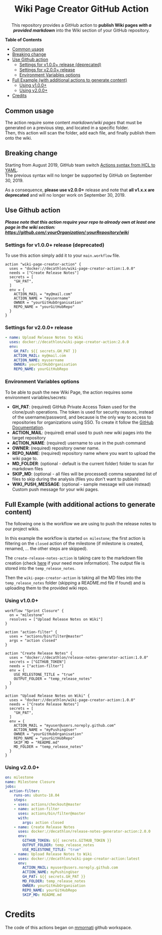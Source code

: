 <h1>
  <p align="center">
    Wiki Page Creator GitHub Action
  </p>
</h1>
<p align="center">
  This repository provides a GitHub action to <strong>publish Wiki pages <i>with a provided markdown</i></strong> into the Wiki section of your GitHub repository.
</p>

**Table of Contents**

  - [Common usage](#common-usage)
  - [Breaking change](#breaking-change)
  - [Use Github action](#use-github-action)
    - [Settings for v1.0.0+ release (deprecated)](#settings-for-v100-release-deprecated)
    - [Settings for v2.0.0+ release](#settings-for-v200-release)
    - [Environment Variables options](#environment-variables-options)
  - [Full Example (with additional actions to generate content)](#full-example-with-additional-actions-to-generate-content)
    - [Using v1.0.0+](#using-v100)
    - [Using v2.0.0+](#using-v200)
- [Credits](#credits)

## Common usage
The action require some content _markdown/wiki pages_ that must be generated on a previous step, and located in a specific folder.  
Then, this action will scan the folder, add each file, and finally publish them onto the wiki.

## Breaking change

Starting from August 2019, GitHub team switch [Actions syntax from HCL to YAML](https://help.github.com/en/articles/migrating-github-actions-from-hcl-syntax-to-yaml-syntax).  
The previous syntax will no longer be supported by GitHub on September 30, 2019.

As a consequence, __please use v2.0.0+__ release and note that __all v1.x.x are deprecated__ and will no longer work on September 30, 2019.

## Use Github action

__*Please note that this action require your repo to already own at least one page in the wiki section: https://github.com/:yourOrganization/:yourRepository/wiki*__

### Settings for v1.0.0+ release (deprecated)

To use this action simply add it to your `main.workflow` file.

```
action "wiki-page-creator-action" {
  uses = "docker://decathlon/wiki-page-creator-action:1.0.0"
  needs = ["Create Release Notes"]
  secrets = [
    "GH_PAT",
  ]
  env = {
    ACTION_MAIL = "my@mail.com"
    ACTION_NAME = "myusername"
    OWNER = "yourGitHubOrganisation"
    REPO_NAME = "yourGitHubRepo"
  }
}
```

### Settings for v2.0.0+ release
```YAML
- name: Upload Release Notes to Wiki
  uses: docker://decathlon/wiki-page-creator-action:2.0.0
  env:
    GH_PAT: ${{ secrets.GH_PAT }}
    ACTION_MAIL: my@mail.com
    ACTION_NAME: myusername
    OWNER: yourGitHubOrganisation
    REPO_NAME: yourGitHubRepo
```

### Environment Variables options

To be able to push the new Wiki Page, the action requires some environment variables/secrets:
* **GH_PAT**: (required) GitHub Private Access Token used for the clone/push operations. The token is used for security reasons, instead of the username/password, and because is the only way to access to repositories for organizations using SSO. To create it follow the [GitHub Documentation](https://help.github.com/en/articles/creating-a-personal-access-token-for-the-command-line).
* **ACTION_MAIL**: (required) email used to push new wiki pages into the target repository
* **ACTION_NAME**: (required) username to use in the push command
* **OWNER**: (required) repository owner name.
* **REPO_NAME**: (required) repository name where you want to upload the wiki page to.
* **MD_FOLDER**: (optional - default is the current folder) folder to scan for markdown files
* **SKIP_MD**: (optional - all files will be processed) comma separated list of files to skip during the analysis (files you don't want to publish)
* **WIKI_PUSH_MESSAGE**: (optional - sample message will use instead) Custom push message for your wiki pages.

## Full Example (with additional actions to generate content)

The following one is the workflow we are using to push the release notes to our project wikis.

In this example the workflow is started `on milestone`; the first action is filtering on the `closed` action of the milestone (if milestone is created, renamed, ... the other steps are skipped).

The `create-release-notes-action` is taking care to the markdown file creation (check [here](https://github.com/Decathlon/release-notes-generator-action) if your need more information). The output file is stored into the `temp_release_notes`.

Then the `wiki-page-creator-action` is taking all the MD files into the `temp_release_notes` folder (skipping a README.md file if found) and is uploading them to the provided wiki repo.

### Using v1.0.0+
```
workflow "Sprint Closure" {
  on = "milestone"
  resolves = ["Upload Release Notes on Wiki"]
}

action "action-filter" {
  uses = "actions/bin/filter@master"
  args = "action closed"
}

action "Create Release Notes" {
  uses = "docker://decathlon/release-notes-generator-action:1.0.0"
  secrets = ["GITHUB_TOKEN"]
  needs = ["action-filter"]
  env = {
    USE_MILESTONE_TITLE = "true"
    OUTPUT_FOLDER = "temp_release_notes"
  }
}

action "Upload Release Notes on Wiki" {
  uses = "docker://decathlon/wiki-page-creator-action:1.0.0"
  needs = ["Create Release Notes"]
  secrets = [
    "GH_PAT",
  ]
  env = {
    ACTION_MAIL = "myuser@users.noreply.github.com"
    ACTION_NAME = "myPushingUser"
    OWNER = "yourGitHubOrganisation"
    REPO_NAME = "yourGitHubRepo"
    SKIP_MD = "README.md"
    MD_FOLDER = "temp_release_notes"
  }
}
```

### Using v2.0.0+

```YAML
on: milestone
name: Milestone Closure
jobs:
  action-filter:
    runs-on: ubuntu-18.04
    steps:
    - uses: actions/checkout@master
    - name: action-filter
      uses: actions/bin/filter@master
      with:
        args: action closed
    - name: Create Release Notes
      uses: docker://decathlon/release-notes-generator-action:2.0.0
      env:
        GITHUB_TOKEN: ${{ secrets.GITHUB_TOKEN }}
        OUTPUT_FOLDER: temp_release_notes
        USE_MILESTONE_TITLE: "true"
    - name: Upload Release Notes to Wiki
      uses: docker://decathlon/wiki-page-creator-action:latest
      env:
        ACTION_MAIL: myuser@users.noreply.github.com
        ACTION_NAME: myPushingUser
        GH_PAT: ${{ secrets.GH_PAT }}
        MD_FOLDER: temp_release_notes
        OWNER: yourGitHubOrganisation
        REPO_NAME: yourGitHubRepo
        SKIP_MD: README.md
```


# Credits
The code of this actions began on [mmornati](https://github.com/mmornati) github workspace.
